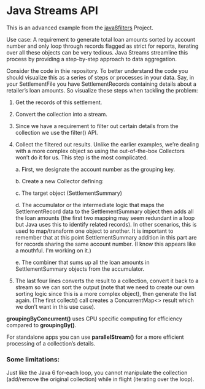 # Java Streams API

This is an advanced example from the [java8filters](https://github.com/ch4dwick/java8filters) Project.


Use case:
A requirement to generate total loan amounts sorted by account number and only loop through records flagged as strict for reports, iterating over all these objects can be very tedious. Java Streams streamline this process by providing a step-by-step approach to data aggregation.

Consider the code in thie repository. To better understand the code you should visualize this as a series of steps or processes in your data.
Say, in your SettlementFile you have SettlementRecords containing details about a retailer’s loan amounts. So visualize these steps when
tackling the problem:
1. Get the records of this settlement.
2. Convert the collection into a stream.
3. Since we have a requirement to filter out certain details from the collection we use the filter() API.
4. Collect the filtered out results. Unlike the earlier examples, we’re dealing with a more complex object so using the out-of-the-box Collectors won’t do it for us. This step is the most complicated.
 
    a. First, we designate the account number as the grouping key.

    b. Create a new Collector defining:

    c. The target object (SettlementSummary)

    d. The accumulator or the intermediate logic that maps the SettlementRecord data to the SettlementSummary object then adds all the loan amounts (the first two mapping may seem redundant in a loop but Java uses this to identify related records). In other scenarios,
    this is used to map/transform one object to another. It is important to remember that at this point SettlementSummary addition in this part are for records sharing the same account number. (I know this appears like a mouthful. I'm working on it.)

    e. The combiner that sums up all the loan amounts in SettlementSummary objects from the accumulator.

5. The last four lines converts the result to a collection, convert it back to a stream so we can sort the output (note that we need to create our
own sorting logic since this is a more complex object), then generate the list again. (The first collect() call creates a ConcurrentMap<> result which we don’t want in this use case).

**groupingByConcurrent()** uses CPU specific computing for efficiency compared to **groupingBy()**.

For standalone apps you can use **parallelStream()** for a more efficient processing of a collection’s details.

### Some limitations:
Just like the Java 6 for-each loop, you cannot manipulate the collection (add/remove the original collection) while in flight (iterating over the loop).

